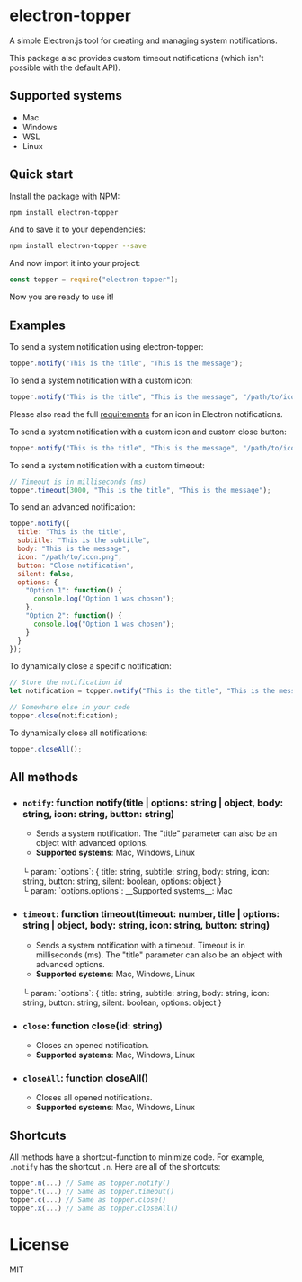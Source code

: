 # electron-topper
A simple Electron.js tool for creating and managing system notifications.

This package also provides custom timeout notifications (which isn't possible with the default API).

## Supported systems
- Mac
- Windows
- WSL
- Linux

## Quick start
Install the package with NPM:
```bash
npm install electron-topper
```

And to save it to your dependencies:
```bash
npm install electron-topper --save
```

And now import it into your project:
```javascript
const topper = require("electron-topper");
```

Now you are ready to use it!

## Examples
To send a system notification using electron-topper:
```javascript
topper.notify("This is the title", "This is the message");
```

To send a system notification with a custom icon:
```javascript
topper.notify("This is the title", "This is the message", "/path/to/icon.png");
```

Please also read the full [requirements]() for an icon in Electron notifications.

To send a system notification with a custom icon and custom close button:
```javascript
topper.notify("This is the title", "This is the message", "/path/to/icon.png", "Close notification");
```

To send a system notification with a custom timeout:
```javascript
// Timeout is in milliseconds (ms)
topper.timeout(3000, "This is the title", "This is the message");
```

To send an advanced notification:
```javascript
topper.notify({
  title: "This is the title",
  subtitle: "This is the subtitle",
  body: "This is the message",
  icon: "/path/to/icon.png",
  button: "Close notification",
  silent: false,
  options: {
    "Option 1": function() {
      console.log("Option 1 was chosen");
    },
    "Option 2": function() {
      console.log("Option 1 was chosen");
    }
  }
});
```

To dynamically close a specific notification:
```javascript
// Store the notification id
let notification = topper.notify("This is the title", "This is the message", "/path/to/icon.png", "Close notification");

// Somewhere else in your code
topper.close(notification);
```

To dynamically close all notifications:
```javascript
topper.closeAll();
```

## All methods
- ### `notify`: function notify(title | options: string | object, body: string, icon: string, button: string)
  - Sends a system notification. The "title" parameter can also be an object with advanced options.
  - __Supported systems__: Mac, Windows, Linux
  <br>
  └ param: `options`: { title: string, subtitle: string, body: string, icon: string, button: string, silent: boolean, options: object }
  <br>
  └ param: `options.options`: __Supported systems__: Mac

- ### `timeout`: function timeout(timeout: number, title | options: string | object, body: string, icon: string, button: string)
  - Sends a system notification with a timeout. Timeout is in milliseconds (ms). The "title" parameter can also be an object with advanced options.
  - __Supported systems__: Mac, Windows, Linux
  <br>
  └ param: `options`: { title: string, subtitle: string, body: string, icon: string, button: string, silent: boolean, options: object }

- ### `close`: function close(id: string)
  - Closes an opened notification.
  - __Supported systems__: Mac, Windows, Linux
  
- ### `closeAll`: function closeAll()
  - Closes all opened notifications.
  - __Supported systems__: Mac, Windows, Linux

## Shortcuts
All methods have a shortcut-function to minimize code. For example, `.notify` has the shortcut `.n`. Here are all of the shortcuts:
```javascript
topper.n(...) // Same as topper.notify()
topper.t(...) // Same as topper.timeout()
topper.c(...) // Same as topper.close()
topper.x(...) // Same as topper.closeAll()
```

# License
MIT
